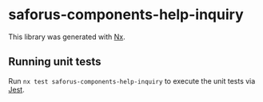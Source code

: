 # saforus-components-help-inquiry

This library was generated with [Nx](https://nx.dev).

## Running unit tests

Run `nx test saforus-components-help-inquiry` to execute the unit tests via [Jest](https://jestjs.io).
